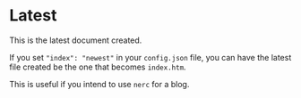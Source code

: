 # Latest

This is the latest document created. 

If you set `"index": "newest"` in your `config.json` file, you can have the latest file created be the one that becomes `index.htm`. 

This is useful if you intend to use `nerc` for a blog.

